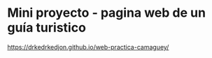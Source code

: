 # Mini proyecto - pagina web de un guía turistico

https://drkedrkedjon.github.io/web-practica-camaguey/
